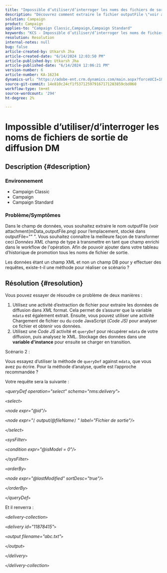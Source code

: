 ```yaml
---
title: "Impossible d’utiliser/d’interroger les noms des fichiers de sortie de diffusion DM"
description: "Découvrez comment extraire le fichier outputFile \"voir attachment(mData_outputFile.png) for location\" du champ mdata."
solution: Campaign
product: Campaign
applies-to: "Campaign Classic,Campaign,Campaign Standard"
keywords: "KCS - Impossible d’utiliser/d’interroger les noms de fichiers de sortie de diffusion DM"
resolution: Resolution
internal-notes: null
bug: false
article-created-by: Utkarsh Jha
article-created-date: "6/14/2024 12:03:50 PM"
article-published-by: Utkarsh Jha
article-published-date: "6/14/2024 12:06:21 PM"
version-number: 6
article-number: KA-16234
dynamics-url: "https://adobe-ent.crm.dynamics.com/main.aspx?forceUCI=1&pagetype=entityrecord&etn=knowledgearticle&id=a5de6f24-462a-ef11-840a-000d3a5a67ba"
source-git-commit: 14e810c24cf1f537125979167171283859cbd060
workflow-type: tm+mt
source-wordcount: '294'
ht-degree: 2%

---
```


# Impossible d’utiliser/d’interroger les noms de fichiers de sortie de diffusion DM

## Description {#description}


### Environnement

- Campaign Classic
- Campaign
- Campaign Standard


### Problème/Symptômes

Dans le champ de données, vous souhaitez extraire le nom outputFile (voir attachment(mData_outputFile.png) pour l’emplacement, stocké dans outputFile=&quot;&quot; &quot;. Vous souhaitez connaître la meilleure façon de transformer ceci *Données XML* champ de type à transmettre en tant que champ enrichi dans le workflow de l&#39;opération. Afin de pouvoir ajouter dans votre tableau d’historique de promotion tous les noms de fichier de sortie.

Les données étant un champ XML et non un champ DB pour y effectuer des requêtes, existe-t-il une méthode pour réaliser ce scénario ?




## Résolution {#resolution}


Vous pouvez essayer de résoudre ce problème de deux manières :

1. Utilisez une activité d’extraction de fichier pour extraire les données de diffusion dans *XML* format. Cela permet de s’assurer que la variable `mdata` est également extrait. Ensuite, vous pouvez utiliser une activité Chargement de fichier ou du code JavaScript (*Code JS)* pour analyser ce fichier et obtenir vos données.
2. Utilisez une *Code JS* activité et `queryDef` pour récupérer `mdata` de votre diffusion, puis analysez le XML. Stockage des données dans une <b>variable d&#39;instance</b> pour ensuite se charger en transition.


Scénario 2 :

Vous essayez d’utiliser la méthode de `queryDef` against `mdata`, que vous avez pu écrire. Pour la méthode d’analyse, quelle est l’approche recommandée ?

Votre requête sera la suivante :

*`<`queryDef operation=&quot;select&quot; schema=&quot;nms:delivery&quot;`>`*

*`<`select`>`*

*`<`node expr=&quot;@id&quot;/`>`*

*`<`node expr=&quot;`[` output/@fileName`]` &quot; label=&quot;Fichier de sortie&quot;/`>`*

*`<`/select`>`*

*`<`sysFilter`>`*

*`<`condition expr=&quot;@isModel = 0&quot;/`>`*

*`<`/sysFilter`>`*

*`<`orderBy`>`*

*`<`node expr=&quot;@lastModified&quot; sortDesc=&quot;true&quot;/`>`*

*`<`/orderBy`>`*

*`<`/queryDef`>`*



Et il renverra :

*`<`delivery-collection`>`*

*`<`delivery id=&quot;11878415&quot;`>`*

*`<`output filename=&quot;abc.txt&quot;`>`*

*`<`/output`>`*

*`<`/delivery`>`*

*`<`/delivery-collection`>`*
